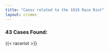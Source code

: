 ```yaml
---
title: "Cases related to the 1919 Race Riot"
layout: crimes
---
```

### 43 Cases Found:
{{< raceriot >}}
